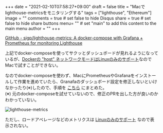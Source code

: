 +++
date = "2021-02-10T07:58:27+09:00"
draft = false
title = "Macでlighthouse-metricsをモニタリングする"
tags = ["lighthouse", "Ethereum"]
image = ""
comments = true	# set false to hide Disqus
share = true	# set false to hide share buttons
menu= ""		# set "main" to add this content to the main menu
author = ""
+++

[GitHub - sigp/lighthouse-metrics: A docker-compose with Grafana + Prometheus for monitoring Lighthouse](https://github.com/sigp/lighthouse-metrics)

上記でdocker-composeを使ってサクッとダッシュボードが見れるようになっているが、[Dockerの "host" ネットワークモードはLinuxのみのサポート](https://docs.docker.com/network/host/)なのでMacで試すことができない。

<!--more-->

なのでdocker-composeを使わず、MacにPrometheusやGrafanaをインストールして作業を進めていたら、Granafaのダッシュボード設定を修正しないといけなかったり(※)したので、手順を [こちら](https://github.com/ackintosh/sandbox/tree/master/lighthouse-metrics) にまとめた。  
(※) 元のdocker-composeを試せていないので、修正のPRを出した方が良いのかわかっていない。

![lighthouse-metrics](https://s3-ap-northeast-1.amazonaws.com/ackintosh.github.io/lighthouse-metrics-on-mac/lighthouse-metrics.png)

ただし、ロードアベレージなどのメトリクスは [Linuxのみのサポート](https://github.com/sigp/lighthouse/blob/59b2247ab898b076ef84ee8d993af7e8f1b867ff/common/eth2/src/lighthouse.rs#L111-L146) なので表示されない。
